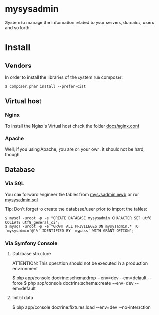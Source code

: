 mysysadmin
==========

System to manage the information related to your servers, domains, users and so forth. 

# Install

## Vendors

In order to install the libraries of the system run composer:

    $ composer.phar install --prefer-dist

## Virtual host

### Nginx

To install the Nginx's Virtual host check the folder [docs/nginx.conf](https://github.com/medinadato/mysysadmin/blob/master/docs/ngnix/mysysadmin.com.conf) 

### Apache

Well, if you using Apache, you are on your own. it should not be hard, though. 

## Database

### Via SQL
You can forward engineer the tables from [mysysadmin.mwb](https://github.com/medinadato/mysysadmin/blob/master/docs/db/data%20modeling/mysysadmin.mwb) or run [mysysadmin.sql](https://github.com/medinadato/mysysadmin/blob/master/docs/db/dump/mysysadmin.sql)

Tip: Don't forget to create the database/user prior to import the tables:

    $ mysql -uroot -p -e "CREATE DATABASE mysysadmin CHARACTER SET utf8 COLLATE utf8_general_ci";
    $ mysql -uroot -p -e "GRANT ALL PRIVILEGES ON mysysadmin.* TO 'mysysadmin'@'%' IDENTIFIED BY 'mypass' WITH GRANT OPTION";

### Via Symfony Console

1. Database structure

	ATTENTION: This operation should not be executed in a production environment

    $ php app/console doctrine:schema:drop --env=dev --em=default --force
    $ php app/console doctrine:schema:create --env=dev --em=default

2. Initial data

    $ php app/console doctrine:fixtures:load --env=dev --no-interaction
